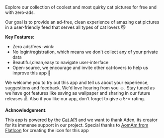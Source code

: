 Explore our collection of coolest and most quirky cat pictures for free and with zero-ads.

<p>Our goal is to provide an ad-free, clean experience of amazing cat pictures in a user-friendly feed that serves all types of cat lovers <span>&#128571</span> </p>

<b>Key Features:</b>
<ul>
<li> Zero ads/fees :wink: </li>
<li>No login/registration, which means we don't collect any of your private data</li>
<li>Beautiful,clean,easy to navigate user-interface</li>
<li>Open-source, we encourage and invite other cat-lovers to help us improve this app <span>&#128588</span> </li>
</ul>

We welcome you to try out this app and tell us about your experience, suggestions and feedback. We'd love hearing from you :relaxed:.
 </b>Stay tuned</b> as we have got features like saving as wallpaper and sharing in our future releases :v:. Also if you like our app, don't forget to give a 5-:star: rating.
 
<b>Acknowledgement:</b>

This app is powered by the <a href="https://thecatapi.com">Cat API</a> and we want to thank Aden, its creator for its immense support in our project.
Special thanks to <a href="https://www.flaticon.com/authors/aomam"> AomAm from FlatIcon</a> for creating the icon for this app
